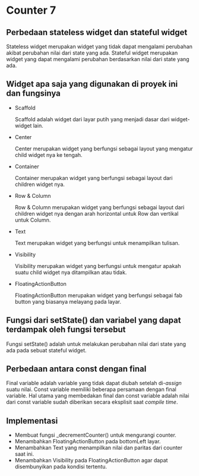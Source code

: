 # Counter 7

## Perbedaan stateless widget dan stateful widget

Stateless widget merupakan widget yang tidak dapat mengalami perubahan akibat perubahan nilai dari state yang ada. Stateful widget merupakan widget yang dapat mengalami perubahan berdasarkan nilai dari state yang ada.

## Widget apa saja yang digunakan di proyek ini dan fungsinya

- Scaffold

  Scaffold adalah widget dari layar putih yang menjadi dasar dari widget-widget lain.

- Center 

  Center merupakan widget yang berfungsi sebagai layout yang mengatur child widget nya ke tengah.

- Container

  Container merupakan widget yang berfungsi sebagai layout dari children widget nya.

- Row & Column

  Row & Column merupakan widget yang berfungsi sebagai layout dari children widget nya dengan arah horizontal untuk Row dan vertikal untuk Column.

- Text

  Text merupakan widget yang berfungsi untuk menampilkan tulisan.

- Visibility

  Visibility merupakan widget yang berfungsi untuk mengatur apakah suatu child widget nya ditampilkan atau tidak.

- FloatingActionButton

  FloatingActionButton merupakan widget yang berfungsi sebagai fab button yang biasanya melayang pada layar.

## Fungsi dari setState() dan variabel yang dapat terdampak oleh fungsi tersebut

Fungsi setState() adalah untuk melakukan perubahan nilai dari state yang ada pada sebuat stateful widget. 

## Perbedaan antara const dengan final

Final variable adalah variable yang tidak dapat diubah setelah di-*assign* suatu nilai. Const variable memiliki beberapa persamaan dengan final variable. Hal utama yang membedakan final dan const variable adalah nilai dari const variable sudah diberikan secara eksplisit saat *compile time*.

## Implementasi 

- Membuat fungsi _decrementCounter() untuk mengurangi counter.
- Menambahkan FloatingActionButton pada bottomLeft layar.
- Menambahkan Text yang menampilkan nilai dan paritas dari counter saat ini.
- Menambahkan Visibility pada FloatingActionButton agar dapat disembunyikan pada kondisi tertentu.
